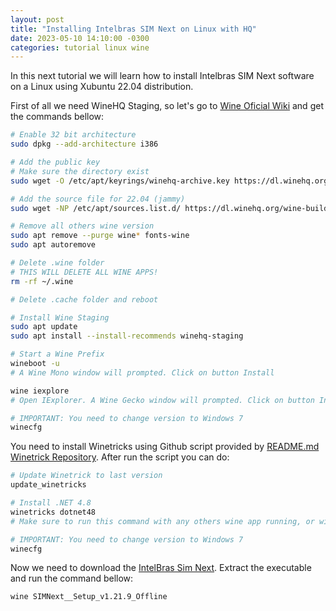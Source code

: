 ```yaml
---
layout: post
title: "Installing Intelbras SIM Next on Linux with HQ"
date: 2023-05-10 14:10:00 -0300
categories: tutorial linux wine
---
```

In this next tutorial we will learn how to install Intelbras SIM Next software on a Linux using Xubuntu 22.04 distribution.

First of all we need WineHQ Staging, so let's go to [Wine Oficial Wiki](https://wiki.winehq.org/Ubuntu) and get the commands bellow:

```bash
# Enable 32 bit architecture
sudo dpkg --add-architecture i386

# Add the public key
# Make sure the directory exist
sudo wget -O /etc/apt/keyrings/winehq-archive.key https://dl.winehq.org/wine-builds/winehq.key

# Add the source file for 22.04 (jammy)
sudo wget -NP /etc/apt/sources.list.d/ https://dl.winehq.org/wine-builds/ubuntu/dists/jammy/winehq-jammy.sources

# Remove all others wine version
sudo apt remove --purge wine* fonts-wine
sudo apt autoremove

# Delete .wine folder
# THIS WILL DELETE ALL WINE APPS!
rm -rf ~/.wine

# Delete .cache folder and reboot

# Install Wine Staging
sudo apt update
sudo apt install --install-recommends winehq-staging

# Start a Wine Prefix
wineboot -u
# A Wine Mono window will prompted. Click on button Install

wine iexplore
# Open IExplorer. A Wine Gecko window will prompted. Click on button Install

# IMPORTANT: You need to change version to Windows 7
winecfg
```

You need to install Winetricks using Github script provided by [README.md Winetrick Repository](https://github.com/Winetricks/winetricks). After run the script you can do:

```bash
# Update Winetrick to last version
update_winetricks

# Install .NET 4.8
winetricks dotnet48
# Make sure to run this command with any others wine app running, or winetrick will waiting process finished!

# IMPORTANT: You need to change version to Windows 7
winecfg
```

Now we need to download the [IntelBras Sim Next](https://www.intelbras.com/pt-br/sistema-inteligente-de-monitoramento-sim-next#suporte). Extract the executable and run the command bellow:

```bash
wine SIMNext__Setup_v1.21.9_Offline
```
